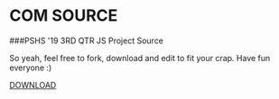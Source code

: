 # COM SOURCE
###PSHS '19 3RD QTR JS Project Source

So yeah, feel free to fork, download and edit to fit your crap. Have fun everyone :)

[DOWNLOAD](https://github.com/CoevHQ/comsource/archive/master.zip)
